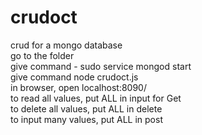 # crudoct
crud for a mongo database<br/>
go to the folder<br/>
give command - sudo service mongod start<br/>
give command node crudoct.js<br/>
in browser, open localhost:8090/ <br/>
to read all values, put ALL in input for Get<br/>
to delete all values, put ALL in delete<br/>
to input many values, put ALL in post<br/>

